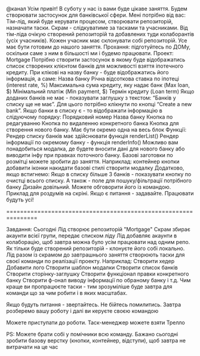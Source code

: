 @канал
Усім привіт!
В суботу у нас із вами буде цікаве заняття. Будем створювати застосунок для банківської сфери.
Мені потрібно від вас:
Тім-лід, який буде керувати процесом, створювати репозиторій, назначати таски.
Скрам - слідкуватиме за тасками та учасниками.
Від тім-ліда очікую створений репозиторій та добавлених туди колаборантів (усіх учасників).
Кожен учасник має склонувати собі репозиторій.
Усе має бути готовим до нашого заняття.
Прохання: підготуйтесь по ДОМу, оскільки саме з ним в більшості ми і будемо працювати.
Проект: Mortgage
Потрібно створити застосунок в якому буде відображатись список створених клієнтом банків для можливості взяття іпотечного кредиту. При клікові на назву банку - буде відображатись його інформація, а саме:
Назва банку
Річна відсоткова ставка по іпотеці (interest rate, %)
Максимальна сума кредиту, яку надає банк (Max loan, $)
Мінімальний платіж (Min payment, $)
Термін кредиту (Loan term)
Якщо доданих банків не має - показувати заглушку з текстом: “Банків у списку ще не має”. Для цього потрібно клікнути по кнопці “Create a new bank”.
Якщо банки в списку є - то відображати інформацію в слідуючому порядку:
Порядковий номер
Назва банку
Кнопка по редагуванню
Кнопка по видаленню конкретного банка
Кнопка для створення нового банку. Має бути окремо одна на весь блок
Функції:
Рендер списку банків має здійснювати функція renderList()
Рендер інформації по окремому банку - функція renderInfo()
Можливо вам понадобиться модалка, де будете вносити дані для нового банку або виводити інфу при правках поточного банку.
Базові заготовки по розмітці можете зробити до заняття.
Наприклад:
контейнер
кнопки
добавити іконки
накидати базові стилі
створити модалку
Додатково, якщо встигнемо:
Якщо в списку більше 3 банків - показувати кнопку по очистці всього списку. А також - поле для пошуку/фільтрації потрібного банку
Дизайн довільний. Можете обговорити його із командою.
Приклад для роздумів на скріні.
Якщо є питання - задавайте. Працювати будуть усі!

===============================================================

Завдання:
Сьогодні Лід створює репозиторій "Mortgage"
Скрам збирає акаунти всієї групи, передає списком ліду
Лід добавляє акаунти в колаборацію, щоб завтра можна було усім працювати над одним репо.
Як тільки буде створений репозиторій - клонуєте його собі локально.
Лід разом із скрамом до завтрашнього заняття створюють таски для своєї команди по реалізації проекту.
Наприклад:
Створити хедер
Добавити лого
Створити шаблон модалки
Створити список банків
Створити сторінку-заглушку
Створити функціонал правки конкретного банку
Створити ф-онал виводу інформації по обраному банку і т.д.
Чим краще ви пропрацюєте таски - тим зрозуміліше буде завтра для команди що за чим робити і в яких масштабах.

Якщо будуть питання - звертайтесь.
Не бійтесь помилитись. Завтра розберемо вашу роботу і далі ви керуєте своєю командою

Можете приступати до роботи.
Таск-менеджер можете взяти Трелло

PS: Можете брати собі у помічники всю команду.
Бажано сьогодні зробити базову верстку (кнопки, контейнер, відступи), щоб завтра не витрачати на це час
